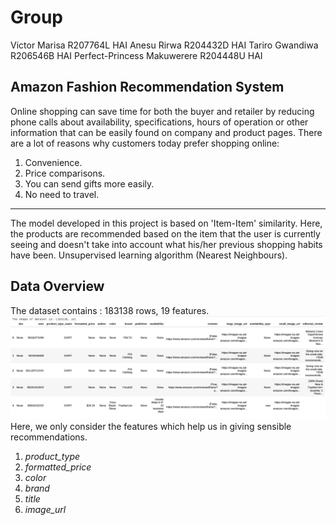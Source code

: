 # Group
Victor Marisa R207764L HAI
Anesu Rirwa R204432D HAI
Tariro Gwandiwa R206546B HAI
Perfect-Princess Makuwerere R204448U HAI

## Amazon Fashion Recommendation System

Online shopping can save time for both the buyer and retailer by reducing phone calls about availability, specifications, hours of operation or other information that can be easily found on company and product pages. There are a lot of reasons why customers today prefer shopping online:

1) Convenience.
2) Price comparisons.
3) You can send gifts more easily.
4) No need to travel.

---

The model developed in this project is based on 'Item-Item' similarity. Here, the products are recommended
based on the item that the user is currently seeing and doesn't take into account what his/her previous shopping habits have been. Unsupervised learning algorithm (Nearest Neighbours).

## Data Overview

The dataset contains : 183138 rows, 19 features.
![1](data1.PNG)
Here, we only consider the features which help us in giving sensible recommendations.

1) _product_type_ 
2) _formatted_price_
3) _color_
4) _brand_ 
5) _title_
6) _image_url_
